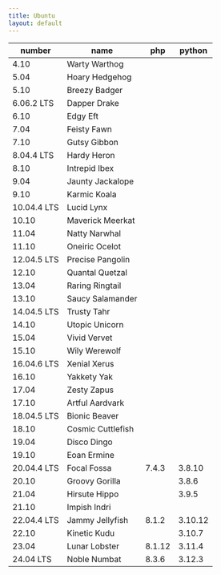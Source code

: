 ```yaml
---
title: Ubuntu
layout: default
---
```

| number      | name              | php    | python  |
|-------------|-------------------|--------|---------|
| 4.10        | Warty Warthog     |        |         |
| 5.04        | Hoary Hedgehog    |        |         |
| 5.10        | Breezy Badger     |        |         |
| 6.06.2 LTS  | Dapper Drake      |        |         |
| 6.10        | Edgy Eft          |        |         |
| 7.04        | Feisty Fawn       |        |         |
| 7.10        | Gutsy Gibbon      |        |         |
| 8.04.4 LTS  | Hardy Heron       |        |         |
| 8.10        | Intrepid Ibex     |        |         |
| 9.04        | Jaunty Jackalope  |        |         |
| 9.10        | Karmic Koala      |        |         |
| 10.04.4 LTS | Lucid Lynx        |        |         |
| 10.10       | Maverick Meerkat  |        |         |
| 11.04       | Natty Narwhal     |        |         |
| 11.10       | Oneiric Ocelot    |        |         |
| 12.04.5 LTS | Precise Pangolin  |        |         |
| 12.10       | Quantal Quetzal   |        |         |
| 13.04       | Raring Ringtail   |        |         |
| 13.10       | Saucy Salamander  |        |         |
| 14.04.5 LTS | Trusty Tahr       |        |         |
| 14.10       | Utopic Unicorn    |        |         |
| 15.04       | Vivid Vervet      |        |         |
| 15.10       | Wily Werewolf     |        |         |
| 16.04.6 LTS | Xenial Xerus      |        |         |
| 16.10       | Yakkety Yak       |        |         |
| 17.04       | Zesty Zapus       |        |         |
| 17.10       | Artful Aardvark   |        |         |
| 18.04.5 LTS | Bionic Beaver     |        |         |
| 18.10       | Cosmic Cuttlefish |        |         |
| 19.04       | Disco Dingo       |        |         |
| 19.10       | Eoan Ermine       |        |         |
| 20.04.4 LTS | Focal Fossa       | 7.4.3  | 3.8.10  |
| 20.10       | Groovy Gorilla    |        | 3.8.6   |
| 21.04       | Hirsute Hippo     |        | 3.9.5   |
| 21.10       | Impish Indri      |        |         |
| 22.04.4 LTS | Jammy Jellyfish   | 8.1.2  | 3.10.12 |
| 22.10       | Kinetic Kudu      |        | 3.10.7  |
| 23.04       | Lunar Lobster     | 8.1.12 | 3.11.4  |
| 24.04 LTS   | Noble Numbat      | 8.3.6  | 3.12.3  |
